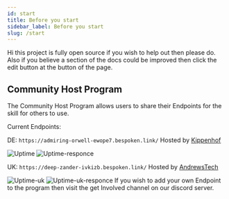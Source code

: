 ```yaml
---
id: start
title: Before you start
sidebar_label: Before you start
slug: /start
---
```


Hi this project is fully open source if you wish to help out then please do.
Also if you believe a section of the docs could be improved then click the edit button at the button of the page.

## Community Host Program

The Community Host Program allows users to share their Endpoints for the skill for others to use.

Current Endpoints:

DE: ``` https://admiring-orwell-ewope7.bespoken.link/ ``` Hosted by [Kippenhof](https://github.com/Kippenhof)

![Uptime](https://img.shields.io/endpoint?url=https://raw.githubusercontent.com/unofficial-skills/alpha-video-community-host-status/master/api/de-germany/uptime.json)
![Uptime-responce](https://img.shields.io/endpoint?url=https://raw.githubusercontent.com/unofficial-skills/alpha-video-community-host-status/master/api/de-germany/response-time-day.json)

UK: ``` https://deep-zander-ivkizb.bespoken.link/ ``` Hosted by [AndrewsTech](https://github.com/andrewstech)

![Uptime-uk](https://img.shields.io/endpoint?url=https://raw.githubusercontent.com/unofficial-skills/alpha-video-community-host-status/master/api/uk-england/uptime.json)
![Uptime-uk-responce](https://img.shields.io/endpoint?url=https://raw.githubusercontent.com/unofficial-skills/alpha-video-community-host-status/master/api/uk-england/response-time-day.json)
If you wish to add your own Endpoint to the program then visit the get Involved channel on our discord server.


